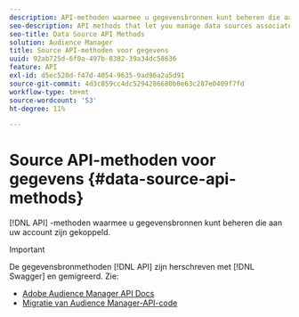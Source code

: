 ```yaml
---
description: API-methoden waarmee u gegevensbronnen kunt beheren die aan uw account zijn gekoppeld.
seo-description: API methods that let you manage data sources associated with your account.
seo-title: Data Source API Methods
solution: Audience Manager
title: Source API-methoden voor gegevens
uuid: 92ab725d-6f0a-497b-8302-39a34dc58636
feature: API
exl-id: d5ec520d-f47d-4054-9635-9ad96a2a5d91
source-git-commit: 4d3c859cc4dc5294286680b0e63c287e0409f7fd
workflow-type: tm+mt
source-wordcount: '53'
ht-degree: 11%

---
```


# Source API-methoden voor gegevens {#data-source-api-methods}

[!DNL API] -methoden waarmee u gegevensbronnen kunt beheren die aan uw account zijn gekoppeld.

<!-- c_rest_data_sources.xml -->

>[!IMPORTANT]
>
>De gegevensbronmethoden [!DNL API] zijn herschreven met [!DNL Swagger] en gemigreerd. Zie:
>
>* [ Adobe Audience Manager API Docs ](https://bank.demdex.com/portal/swagger/index.html)
>* [Migratie van Audience Manager-API-code](../../api/api-swagger-migration.md)
>
